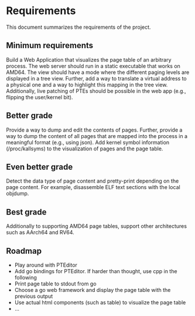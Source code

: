 # Requirements

This document summarizes the requirements of the project.

## Minimum requirements
Build a Web Application that visualizes the page table of an arbitrary process.
The web server should run in a static executable that works on AMD64.
The view should have a mode where the different paging levels are displayed in a tree view.
Further, add a way to translate a virtual address to a physical one and a way to highlight this mapping in the tree view.
Additionally, live patching of PTEs should be possible in the web app (e.g., flipping the user/kernel bit).

## Better grade
Provide a way to dump and edit the contents of pages.
Further, provide a way to dump the content of all pages that are mapped into the process in a meaningful format (e.g., using json).
Add kernel symbol information (/proc/kallsyms) to the visualization of pages and the page table.

## Even better grade
Detect the data type of page content and pretty-print depending on the page content.
For example, disassemble ELF text sections with the local objdump.

## Best grade
Additionally to supporting AMD64 page tables, support other architectures such as AArch64 and RV64.

## Roadmap
- Play around with PTEditor
- Add go bindings for PTEditor. If harder than thought, use cpp in the following
- Print page table to stdout from go
- Choose a go web framework and display the page table with the previous output
- Use actual html components (such as table) to visualize the page table
- ...
